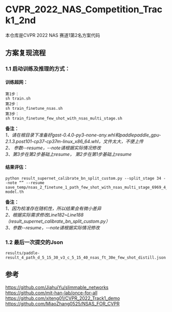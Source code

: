 # CVPR_2022_NAS_Competition_Track1_2nd

本仓库是CVPR 2022 NAS 赛道1第2名方案代码

## 方案复现流程
### 1.1 启动训练及推理的方式：  
#### 训练超网：  
    第1步：  
    sh train.sh  
    第2步：  
    sh train_finetune_nsas.sh  
    第3步：  
    sh train_finetune_few_shot_with_nsas_multi_stage.sh  
**备注：**  
*1、请在根目录下准备好gast-0.4.0-py3-none-any.whl和paddlepaddle_gpu-2.1.3.post101-cp37-cp37m-linux_x86_64.whl，文件太大，不便上传*  
*2、 参数--resume，--note请根据实际情况修改*  
*3、第3步在第2步基础上resume， 第2步在第1步基础上resume*  
#### 结果评估：  
    python result_supernet_calibrate_bn_split_custom.py --split_stage 34 --note “” --resume save_temp/nsas_2_finetune_1_path_few_shot_with_nsas_multi_stage_6969_4_2_4_lr0003-model.th   
**备注：**  
*1、因为校准存在随机性，所以结果会有微小差异*  
*2、根据实际需求修改Line182~Line188（result_supernet_calibrate_bn_split_custom.py）*  
*3、参数--resume，--note请根据实际情况修改*  

### 1.2 最后一次提交的Json  
    results/paddle-result_4_path_d_5_15_30_v3_c_5_15_40_nsas_ft_30e_few_shot_distill.json  

## 参考
https://github.com/JiahuiYu/slimmable_networks  
https://github.com/mit-han-lab/once-for-all  
https://github.com/xiteng01/CVPR_2022_Track1_demo  
https://github.com/MiaoZhang0525/NSAS_FOR_CVPR  
